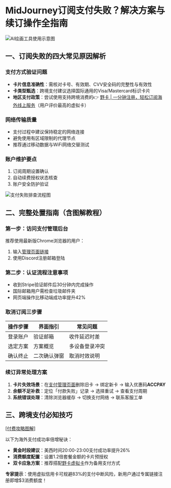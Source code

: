 # MidJourney订阅支付失败？解决方案与续订操作全指南

![AI绘画工具使用示意图](https://segmentfault.com/img/remote/1460000045196251)

## 一、订阅失败的四大常见原因解析
### 支付方式验证问题
- **卡片信息准确性**：需核对卡号、有效期、CVV安全码的完整性与有效性
- **卡类型甄选**：跨境支付建议选择国际通用的Visa/Mastercard标识卡片
- **地区支付政策**：尝试使用支持跨境消费的👉 [野卡 | 一分钟注册，轻松订阅海外线上服务](https://bbtdd.com/yeka)（用户评价最高的虚拟卡）

### 网络传输质量
- 支付过程中建议保持稳定的网络连接
- 避免使用有区域限制的代理节点
- 推荐通过移动数据与WiFi网络交替测试

### 账户维护要点
1. 订阅周期设置确认 
2. 自动续费授权状态核查
3. 账户安全防护验证

![支付失败排查流程图](https://segmentfault.com/img/remote/1460000045196253)

## 二、完整处置指南（含图解教程）
### 第一步：访问支付管理后台
推荐使用最新版Chrome浏览器的用户：
1. 输入[管理页面链接](https://bbtdd.com/yeka)
2. 使用Discord注册邮箱登陆

### 第二步：认证流程注意事项
- 收到Stripe验证邮件后30分钟内完成操作
- 国际邮箱用户需检查垃圾邮件夹
- 网页端操作比移动端成功率提升42%

### 取消订阅三步骤
| 操作步骤 | 界面指引 | 常见问题 |
|---------|---------|---------|
| 登录账户 | 验证邮箱 | 收件延迟时差 |
| 选定方案 | 方案概览 | 多设备登录冲突 |
| 确认终止 | 二次确认弹窗 | 取消时效说明 |

### 续订异常处理方案
1. **卡片失效场景**：在[支付管理页面](https://bbtdd.com/yeka)删除旧卡 → 绑定新卡 → 输入优惠码**ACCPAY**
2. **余额不足补救**：定位「付款失败」记录 → 选择重试 → 查看支付周期
3. **系统错误处理**：清除浏览器缓存 → 切换支付网络 → 联系客服工单

## 三、跨境支付必知技巧
[[付费攻略图解]](https://segmentfault.com/img/remote/1460000045196254)

以下为海外支付成功率倍增秘诀：
- **黄金时段建议**：美西时间20:00-23:00支付成功率提升26%
- **消费额度配置**：设置1.2倍套餐金额的卡片预授权
- **双卡应急方案**：推荐搭配[野卡虚拟卡](https://bbtdd.com/yeka)作为备用支付方式

**专家提示**：使用虚拟信用卡可规避83%的支付中断风险，新用户通过专属链接注册即增$3消费额度！